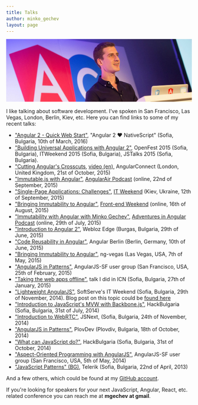 ```yaml
---
title: Talks
author: minko_gechev
layout: page
---
```


![AngularConnect](/images/ngconnect.jpg)

I like talking about software development. I've spoken in San Francisco, Las Vegas, London, Berlin, Kiev, etc. Here you can find links to some of my recent talks:

- ["Angular 2 - Quick Web Start"](https://speakerdeck.com/mgechev/angular-2-quick-web-start), "Angular 2 ❤ NativeScript" (Sofia, Bulgaria, 10th of March, 2016)
- ["Building Universal Applications with Angular 2"](https://speakerdeck.com/mgechev/building-universal-applications-with-angular-2), OpenFest 2015 (Sofia, Bulgaria), ITWeekend 2015 (Sofia, Bulgaria), JSTalks 2015 (Sofia, Bulgaria).
- ["Cutting Angular's Crosscuts](https://speakerdeck.com/mgechev/cutting-angulars-crosscuts), [video (en)](https://www.youtube.com/watch?v=C6e6-31HD5A), AngularConnect (London, United Kingdom, 21st of October, 2015)
- ["Immutable.js with Angular"](https://www.youtube.com/watch?v=gN1K1hE9v4g), [AngularAir Podcast](http://angular-air.com/) (online, 22nd of September, 2015)
- ["Single-Page Applications: Challenges"](https://speakerdeck.com/mgechev/single-page-applications-challenges), [IT Weekend](http://ukraine.itweekend.ua/en/) (Kiev, Ukraine, 12th of September, 2015)
- ["Bringing Immutability to Angular"](https://speakerdeck.com/mgechev/bringing-immutability-to-angular), [Front-end Weekend](http://frontendweekend.uwcua.com/) (online, 16th of August, 2015)
- ["Immutability with Angular with Minko Gechev"](http://devchat.tv/adventures-in-angular/054-aia-immutability-with-angular-with-minko-gechev), [Adventures in Angular Podcast](http://adventuresinangular.com/) (online, 29th of July, 2015)
- ["Introduction to Angular 2"](https://speakerdeck.com/mgechev/introduction-to-angular-2), Webloz Edge (Burgas, Bulgaria, 29th of June, 2015)
- ["Code Reusability in Angular"](https://speakerdeck.com/mgechev/code-reusability-in-angular), Angular Berlin (Berlin, Germany, 10th of June, 2015)
- ["Bringing Immutability to Angular"](https://www.youtube.com/watch?v=zeChCjj-tbY), ng-vegas (Las Vegas, USA, 7th of May, 2015)
- ["AngularJS in Patterns"](https://speakerdeck.com/mgechev/angularjs-in-patterns-lightning-talk), AngularJS-SF user group (San Francisco, USA, 25th of February, 2015)
- ["Taking the web apps offline"](https://speakerdeck.com/mgechev/taking-the-web-apps-offline), talk I did in ICN (Sofia, Bulgaria, 27th of January, 2015)
- ["Lightweight AngularJS"](https://speakerdeck.com/mgechev/lightweight-angularjs), SoftServe's IT Weekend (Sofia, Bulgaria, 29th of November, 2014). Blog post on this topic could be [found here](https://github.com/mgechev/light-angularjs)
- ["Introduction to JavaScript's MVW with Backbone.js"](https://speakerdeck.com/mgechev/introduction-to-mvw-in-javascript), HackBulgaria (Sofia, Bulgaria, 31st of July, 2014)
- ["Introduction to WebRTC"](https://github.com/mgechev/webrtc-slides-jsnext), JSNext, (Sofia, Bulgaria, 24th of November, 2014)
- ["AngularJS in Patterns"](https://github.com/mgechev/angularjs-in-patterns-slides-plovdev), PlovDev (Plovdiv, Bulgaria, 18th of October, 2014)
- ["What can JavaScript do?"](https://github.com/mgechev/what-js-can-do-slides), HackBulgaria (Sofia, Bulgaria, 31st of October, 2014)
- ["Aspect-Oriented Programming with AngularJS"](https://github.com/mgechev/angular-aop-talk), AngularJS-SF user group (San Francisco, USA, 5th of May, 2014)
- ["JavaScript Patterns" (BG)](https://www.youtube.com/watch?v=a23oYdqQVvM), Telerik (Sofia, Bulgaria, 22nd of April, 2013)

And a few others, which could be found at my [GitHub account](https://github.com/mgechev).

If you're looking for speakers for your next JavaScript, Angular, React, etc. related conference you can reach me at **mgechev at gmail**.

